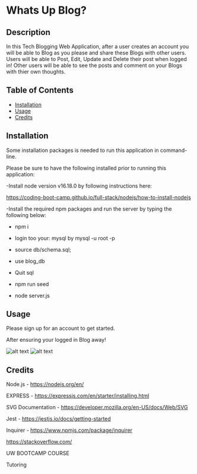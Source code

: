 # Whats Up Blog?

## Description 
  
In this Tech Blogging Web Application, after a user creates an account you will be able to Blog as you please and share these Blogs with other users.  Users will be able to Post, Edit, Update and Delete their post when logged in! Other users will be able to see the posts and comment on your Blogs with thier own thoughts.

## Table of Contents 
  
- [Installation](#installation)
- [Usage](#usage)
- [Credits](#credits)
  
## Installation

Some installation packages is needed to run this application in command-line.

Please be sure to have the following installed prior to running this application:

-Install node version v16.18.0 by following instructions here:

https://coding-boot-camp.github.io/full-stack/nodejs/how-to-install-nodejs

-Install the required npm packages and run the server by typing the following below:

- npm i

- login too your:
mysql by mysql -u root -p

- source db/schema.sql;

- use blog_db

- Quit sql

- npm run seed

- node server.js


## Usage

Please sign up for an account to get started.

After ensuring your logged in Blog away!

    
![alt text](./lib/logogen.jpg)
![alt text](./lib/passedtest.jpg)


## Credits
Node.js - https://nodejs.org/en/

EXPRESS - https://expressjs.com/en/starter/installing.html

SVG Documentation - https://developer.mozilla.org/en-US/docs/Web/SVG

Jest - https://jestjs.io/docs/getting-started

Inquirer - https://www.npmjs.com/package/inquirer

https://stackoverflow.com/

UW BOOTCAMP COURSE

Tutoring